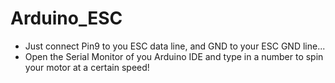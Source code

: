 # Arduino_ESC

- Just connect Pin9 to you ESC data line, and GND to your ESC GND line...
- Open the Serial Monitor of you Arduino IDE and type in a number to spin your motor at a certain speed!
